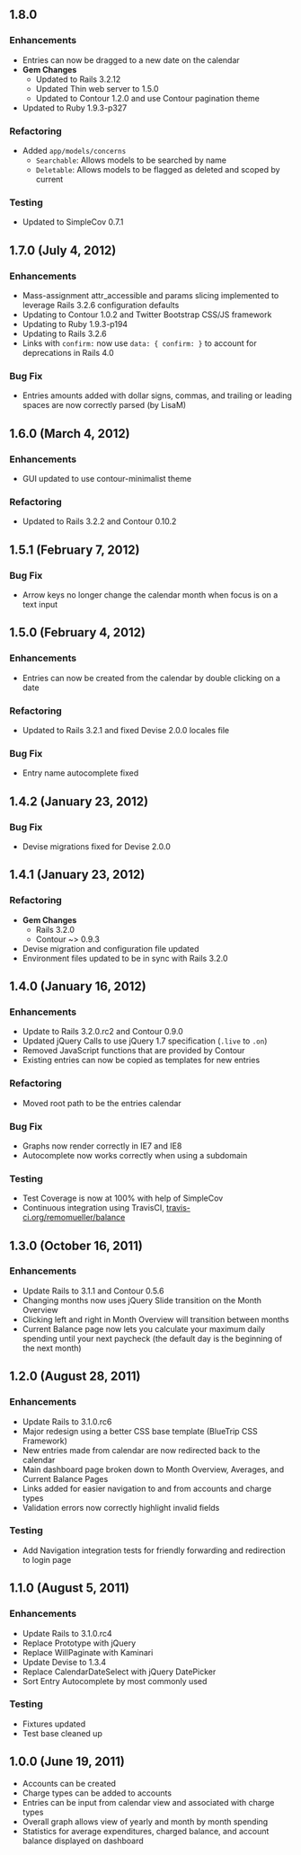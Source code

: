 ## 1.8.0

### Enhancements
- Entries can now be dragged to a new date on the calendar
- **Gem Changes**
  - Updated to Rails 3.2.12
  - Updated Thin web server to 1.5.0
  - Updated to Contour 1.2.0 and use Contour pagination theme
- Updated to Ruby 1.9.3-p327

### Refactoring
- Added `app/models/concerns`
  - `Searchable`: Allows models to be searched by name
  - `Deletable`: Allows models to be flagged as deleted and scoped by current

### Testing
- Updated to SimpleCov 0.7.1

## 1.7.0 (July 4, 2012)

### Enhancements
- Mass-assignment attr_accessible and params slicing implemented to leverage Rails 3.2.6 configuration defaults
- Updating to Contour 1.0.2 and Twitter Bootstrap CSS/JS framework
- Updating to Ruby 1.9.3-p194
- Updating to Rails 3.2.6
- Links with `confirm:` now use `data: { confirm: }` to account for deprecations in Rails 4.0

### Bug Fix
- Entries amounts added with dollar signs, commas, and trailing or leading spaces are now correctly parsed (by LisaM)

## 1.6.0 (March 4, 2012)

### Enhancements
- GUI updated to use contour-minimalist theme

### Refactoring
- Updated to Rails 3.2.2 and Contour 0.10.2

## 1.5.1 (February 7, 2012)

### Bug Fix
- Arrow keys no longer change the calendar month when focus is on a text input

## 1.5.0 (February 4, 2012)

### Enhancements
- Entries can now be created from the calendar by double clicking on a date

### Refactoring
- Updated to Rails 3.2.1 and fixed Devise 2.0.0 locales file

### Bug Fix
- Entry name autocomplete fixed

## 1.4.2 (January 23, 2012)

### Bug Fix
- Devise migrations fixed for Devise 2.0.0

## 1.4.1 (January 23, 2012)

### Refactoring
- **Gem Changes**
  - Rails 3.2.0
  - Contour ~> 0.9.3
- Devise migration and configuration file updated
- Environment files updated to be in sync with Rails 3.2.0

## 1.4.0 (January 16, 2012)

### Enhancements
- Update to Rails 3.2.0.rc2 and Contour 0.9.0
- Updated jQuery Calls to use jQuery 1.7 specification (`.live` to `.on`)
- Removed JavaScript functions that are provided by Contour
- Existing entries can now be copied as templates for new entries

### Refactoring
- Moved root path to be the entries calendar

### Bug Fix
- Graphs now render correctly in IE7 and IE8
- Autocomplete now works correctly when using a subdomain

### Testing
- Test Coverage is now at 100% with help of SimpleCov
- Continuous integration using TravisCI, [travis-ci.org/remomueller/balance](http://travis-ci.org/remomueller/balance)

## 1.3.0 (October 16, 2011)

### Enhancements
- Update Rails to 3.1.1 and Contour 0.5.6
- Changing months now uses jQuery Slide transition on the Month Overview
- Clicking left and right in Month Overview will transition between months
- Current Balance page now lets you calculate your maximum daily spending until your next paycheck (the default day is the beginning of the next month)

## 1.2.0 (August 28, 2011)

### Enhancements
- Update Rails to 3.1.0.rc6
- Major redesign using a better CSS base template (BlueTrip CSS Framework)
- New entries made from calendar are now redirected back to the calendar
- Main dashboard page broken down to Month Overview, Averages, and Current Balance Pages
- Links added for easier navigation to and from accounts and charge types
- Validation errors now correctly highlight invalid fields

### Testing
- Add Navigation integration tests for friendly forwarding and redirection to login page

## 1.1.0 (August 5, 2011)

### Enhancements
- Update Rails to 3.1.0.rc4
- Replace Prototype with jQuery
- Replace WillPaginate with Kaminari
- Update Devise to 1.3.4
- Replace CalendarDateSelect with jQuery DatePicker
- Sort Entry Autocomplete by most commonly used

### Testing
- Fixtures updated
- Test base cleaned up

## 1.0.0 (June 19, 2011)

- Accounts can be created
- Charge types can be added to accounts
- Entries can be input from calendar view and associated with charge types
- Overall graph allows view of yearly and month by month spending
- Statistics for average expenditures, charged balance, and account balance displayed on dashboard
